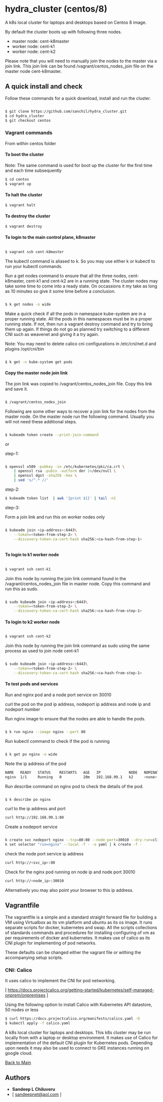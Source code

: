 # hydra_cluster (centos/8)

A k8s local cluster for laptops and desktops based on Centos 8 image.

By default the cluster boots up with following three nodes. 

- master node: cent-k8master
- worker node: cent-k1
- worker node: cent-k2

Please note that you will need to manually join the nodes to the master via a join link. This join link can be found /vagrant/centos_nodes_join file on the master node cent-k8master.

## A quick install and check

Follow these commands for a quick download, install and run the cluster.

```sh

$ git clone https://github.com/sanchil/hydra_cluster.git
$ cd hydra_cluster
$ git checkout centos

```

### Vagrant commands

From within centos folder

#### To boot the cluster

Note: The same command is used for boot up the cluster for the first time and each time subsequently


```sh
$ cd centos
$ vagrant up
```


#### To halt the cluster

```sh
$ vagrant halt
```


#### To destroy the cluster

```sh
$ vagrant destroy
```

#### To login to the main control plane, k8master


```sh

$ vagrant ssh cent-k8master

```
The kubectl command is aliased to k. So you may use either k or kubectl to run your kubectl commands.

Run a get nodes command to ensure that all the three nodes, cent-k8master, cent-k1 and cent-k2 are in a running state. The cluster nodes may take some time to come into a ready state. On occassions it my take as long as 10 minutes so give it some time before a conclusion.

```sh

$ k get nodes -o wide

```

Make a quick check if all the pods in namespace kube-system are in a proper running state. All the pods in this namespaces must be in a proper running state. If not, then run a vagrant destroy command and try to bring them up again. If things do not go as planned try switching to a different CNI such as weavenet and giving it a try again. 

Note: You may need to delete calico cni configurations in /etc/cni/net.d and plugins /opt/cni/bin

```sh

$ k get -n kube-system get pods

```
#### Copy the master node join link

The join link was copied to /vagrant/centos_nodes_join file. Copy this link and save it.

```sh

$ /vagrant/centos_nodes_join

```

Following are some other ways to recover a join link for the nodes from the master node. On the master node run the following command. Usually you will not need these additional steps.

```sh

$ kubeadm token create --print-join-command

```
or


step-1: 

```sh

$ openssl x509 -pubkey -in /etc/kubernetes/pki/ca.crt \
    | openssl rsa -pubin -outform der 2>/dev/null \
    | openssl dgst -sha256 -hex \
    | sed 's/^.* //'

```



step-2: 

```sh
$ kubeadm token list  | awk '{print $1}' | tail -n1
```

step-3: 

Form a join link and run this on worker nodes only


```sh

$ kubeadm join <ip-address>:6443\
    --token=<token-from-step-2> \
    --discovery-token-ca-cert-hash sha256:<ca-hash-from-step-1>
  

```



#### To login to k1 worker node

```sh

$ vagrant ssh cent-k1

```

Join this node by running the join link command found in the /vagrant/centos_nodes_join file in master node. Copy this command and run this as sudo.

```sh

$ sudo kubeadm join <ip-address>:6443\
    --token=<token-from-step-2> \
    --discovery-token-ca-cert-hash sha256:<ca-hash-from-step-1>

```



#### To login to k2 worker node

```sh

$ vagrant ssh cent-k2

```
Join this node by running the join link command as sudo using the same process as used to join node cent-k1


```sh

$ sudo kubeadm join <ip-address>:6443\
    --token=<token-from-step-2> \
    --discovery-token-ca-cert-hash sha256:<ca-hash-from-step-1>

```


#### To test pods and services

Run and nginx pod and a node port service on 30010

curl the pod on the pod ip address, nodeport ip address and node ip and nodeport number

Run nginx image to ensure that the nodes are able to handle the pods.

```sh

$ k run nginx --image nginx --port 80

```

Run kubectl command to check if the pod is running


```sh

$ k get po nginx -o wide

```
Note the ip address of the pod

```sh
NAME   READY   STATUS    RESTARTS   AGE   IP             NODE   NOMINATED NODE   READINESS GATES
nginx  1/1     Running   0          20m   192.168.99.1   k2     <none>           <none>
```

Run describe command on nginx pod to check the details of the pod.

```sh

$ k describe po nginx

```
curl to the ip address and port

```sh
curl http://192.168.99.1:80
```

Create a nodeport service

```sh

k create svc nodeport nginx --tcp=80:80 --node-port=30010 --dry-run=client -o yaml | \
k set selector "run=nginx" --local -f - -o yaml | k create -f -

```

check the node port service ip address

```sh
curl http://<svc_ip>:80

```

Check for the nginx pod running on node ip and node port 30010  

```sh
curl http://<node_ip>:30010

```

Alternatively you may also point your browser to this ip address. 


## Vagrantfile

The vagrantfile is a simple and a standard straight forward file for building a VM using Virtualbox as its vm platform and ubuntu as its os image.
It runs separate scripts for docker, kubernetes and swap. All the scripts collections of standards commands and procedures for installing
configuring of vm as per requirements of docker and kubernetes. It makes use of calico as its CNI plugin for implementing of pod networks.

These defaults can be changed either the vagrant file or withing the accompanying setup scripts.

### CNI: Calico

It uses calico to implement the CNI for pod networking.

[ https://docs.projectcalico.org/getting-started/kubernetes/self-managed-onprem/onpremises ]

Using the following option to install Calico with Kubernetes API datastore, 50 nodes or less

```sh
$ curl https://docs.projectcalico.org/manifests/calico.yaml -O
$ kubectl apply -f calico.yaml
```

A k8s local cluster for laptops and desktops. This k8s cluster may be run locally from with a laptop or desktop environment. 
It makes use of Calico for implementation of the default CNI plugin for Kubernetes pods. Depending upon needs it may also be used
to connect to GKE instances running on google cloud.

[Back to Main](../main/README.md)

## Authors

* **Sandeep L Chiluveru** 
* [ sandeepnet@aol.com ]




